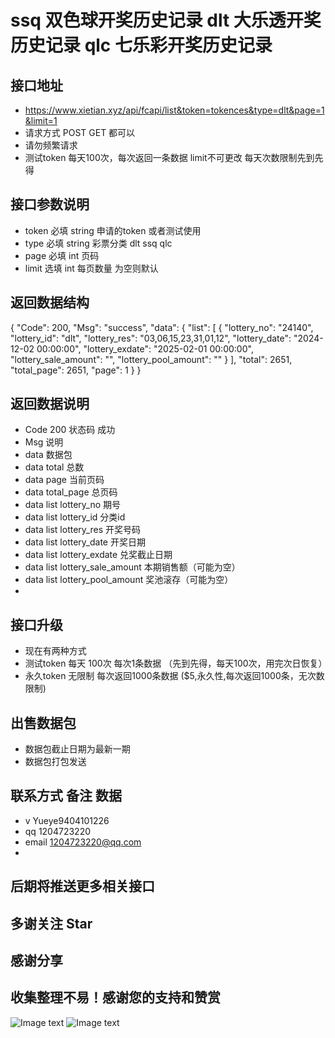 ssq 双色球开奖历史记录
dlt 大乐透开奖历史记录
qlc 七乐彩开奖历史记录
===============
## 接口地址
* https://www.xietian.xyz/api/fcapi/list&token=tokences&type=dlt&page=1&limit=1
* 请求方式 POST GET 都可以
* 请勿频繁请求
* 测试token 每天100次，每次返回一条数据 limit不可更改 每天次数限制先到先得

## 接口参数说明
* token 必填 string  申请的token 或者测试使用
* type  必填 string  彩票分类 dlt  ssq  qlc
* page  必填 int     页码
* limit 选填 int     每页数量 为空则默认

## 返回数据结构
{
"Code": 200,
"Msg": "success",
"data": {
"list": [
{
"lottery_no": "24140",
"lottery_id": "dlt",
"lottery_res": "03,06,15,23,31,01,12",
"lottery_date": "2024-12-02 00:00:00",
"lottery_exdate": "2025-02-01 00:00:00",
"lottery_sale_amount": "",
"lottery_pool_amount": ""
}
],
"total": 2651,
"total_page": 2651,
"page": 1
}
}

## 返回数据说明
* Code 200 状态码 成功
* Msg 说明
* data 数据包
* data total 总数
* data page 当前页码
* data total_page 总页码
* data list lottery_no 期号
* data list lottery_id 分类id
* data list lottery_res 开奖号码
* data list lottery_date 开奖日期
* data list lottery_exdate 兑奖截止日期
* data list lottery_sale_amount 本期销售额（可能为空）
* data list lottery_pool_amount 奖池滚存（可能为空）
*

## 接口升级
* 现在有两种方式
* 测试token 每天 100次 每次1条数据 （先到先得，每天100次，用完次日恢复）
* 永久token 无限制 每次返回1000条数据 ($5,永久性,每次返回1000条，无次数限制)

## 出售数据包
* 数据包截止日期为最新一期
* 数据包打包发送

## 联系方式 备注 数据
* v Yueye9404101226
* qq 1204723220
* email 1204723220@qq.com
* 

## 后期将推送更多相关接口
## 多谢关注 Star
## 感谢分享

## 收集整理不易！感谢您的支持和赞赏
![Image text](https://www.xietian.xyz/uploads/pay/www.jpg)
![Image text](https://www.xietian.xyz/uploads/pay/zzz.jpg)

